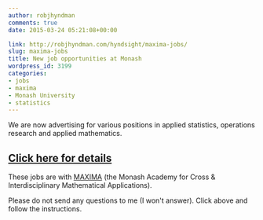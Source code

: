 ```yaml
---
author: robjhyndman
comments: true
date: 2015-03-24 05:21:08+00:00

link: http://robjhyndman.com/hyndsight/maxima-jobs/
slug: maxima-jobs
title: New job opportunities at Monash
wordpress_id: 3199
categories:
- jobs
- maxima
- Monash University
- statistics
---
```


We are now advertising for various positions in applied statistics, operations research and applied mathematics.



## [Click here for details](http://jobs.monash.edu.au/jobDetails.asp?sJobIDs=532125)



These jobs are with [MAXIMA](https://platforms.monash.edu/maxima/) (the Monash Academy for Cross & Interdisciplinary Mathematical Applications).

Please do not send any questions to me (I won't answer). Click above and fol­low the instructions.
